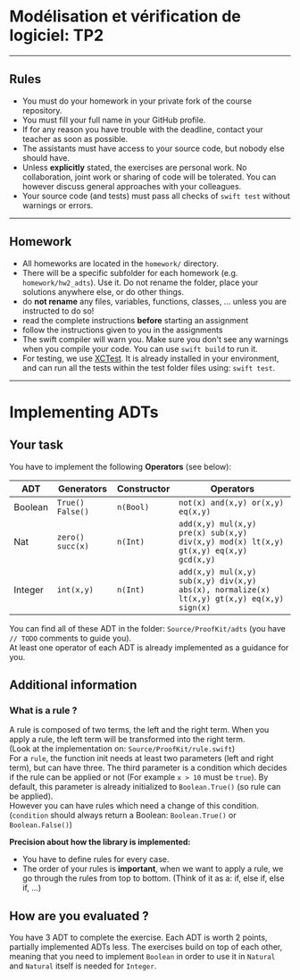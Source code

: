 # Modélisation et vérification de logiciel: TP2

---
## Rules

* You must do your homework in your private fork of the course repository.
* You must fill your full name in your GitHub profile.
* If for any reason you have trouble with the deadline,
  contact your teacher as soon as possible.
* The assistants must have access to your source code, but nobody else should have.
* Unless **explicitly** stated, the exercises are personal work. No collaboration, joint work or sharing of code will be tolerated. You can however discuss general approaches with your colleagues.
* Your source code (and tests) must pass all checks of `swift test`
  without warnings or errors.
---

## Homework
* All homeworks are located in the `homework/` directory.
* There will be a specific subfolder for each homework (e.g. `homework/hw2_adts`). Use it. Do not rename the folder, place your solutions anywhere else, or do other things.
* do **not rename** any files, variables, functions, classes, ... unless you are instructed to do so!
* read the complete instructions **before** starting an assignment
* follow the instructions given to you in the assignments
* The swift compiler will warn you.
  Make sure you don't see any warnings when you compile your code.
  You can use `swift build` to run it.
* For testing, we use [XCTest](https://developer.apple.com/documentation/xctest).
  It is already installed in your environment,
  and can run all the tests within the test folder files using: `swift test`.

---


# Implementing ADTs

## Your task
You have to implement the following **Operators** (see below):

|ADT|Generators|Constructor|Operators|
|---|----------|-----------|---------|
|Boolean|```True() False()```|```n(Bool)```|```not(x) and(x,y) or(x,y) eq(x,y)```|
|Nat|```zero() succ(x)```|```n(Int)```|```add(x,y) mul(x,y) pre(x) sub(x,y) div(x,y) mod(x) lt(x,y) gt(x,y) eq(x,y) gcd(x,y) ```|
|Integer|```int(x,y)```|```n(Int)```|```add(x,y) mul(x,y) sub(x,y) div(x,y) abs(x), normalize(x) lt(x,y) gt(x,y) eq(x,y) sign(x) ```|

You can find all of these ADT in the folder: `Source/ProofKit/adts` (you have `// TODO` comments to guide you).  
At least one operator of each ADT is already implemented as a guidance for you.  

## Additional information

### What is a rule ?

A rule is composed of two terms, the left and the right term. When you apply a rule, the left term will be transformed into the right term.  
(Look at the implementation on: `Source/ProofKit/rule.swift`)  
For a `rule`, the function init needs at least two parameters (left and right term), but can have three. The third parameter is a condition which decides if the rule can be applied or not (For example `x > 10` must be `true`). By default, this parameter is already initialized to `Boolean.True()` (so rule can be applied).  
However you can have rules which need a change of this condition. (`condition` should always return a Boolean: `Boolean.True()` or `Boolean.False()`)

**Precision about how the library is implemented:**  

- You have to define rules for every case.
- The order of your rules is **important**, when we want to apply a rule, we go through
the rules from top to bottom. (Think of it as a: if, else if, else if, ...)

## How are you evaluated ?

You have 3 ADT to complete the exercise. Each ADT is worth 2 points, partially implemented ADTs less.
The exercises build on top of each other, meaning that you need to implement `Boolean` in order to use it in `Natural` and `Natural` itself is needed for `Integer`.
